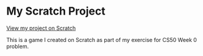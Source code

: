 # My Scratch Project

[View my project on Scratch](https://scratch.mit.edu/projects/1020849398)

This is a game I created on Scratch as part of my exercise for CS50 Week 0 problem.